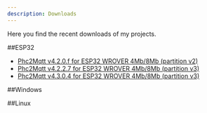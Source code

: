 ```yaml
---
description: Downloads
---
```


Here you find the recent downloads of my projects.

##ESP32
- [Phc2Mqtt v4.2.0.f for ESP32 WROVER 4Mb/8Mb (partition v2)](https://sim0njo.github.io/install/e32Phc2Mqtt4Mb/e32P2M-4Mb-pV2-v4.2.0.f.bin)
- [Phc2Mqtt v4.2.2.7 for ESP32 WROVER 4Mb/8Mb (partition v3)](https://sim0njo.github.io/install/e32Phc2Mqtt4Mb/e32P2M-4Mb-pV3-v4.2.2.7.bin)
- [Phc2Mqtt v4.3.0.4 for ESP32 WROVER 4Mb/8Mb (partition v3)](https://sim0njo.github.io/install/e32Phc2Mqtt4Mb/e32P2M-4Mb-pV3-v4.3.0.4.bin)

##Windows

##Linux


